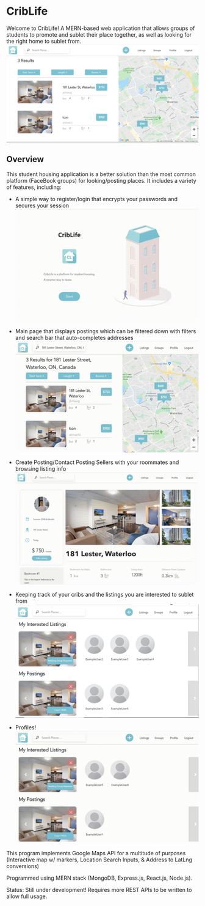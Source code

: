 # CribLife
Welcome to CribLife! A MERN-based web application that allows groups of students to promote and sublet their place together, as well as looking for the right home to sublet from.
![Alt Text](https://github.com/GrandpaBear/CribLife/blob/master/img/criblife.png)

## Overview
This student housing application is a better solution than the most common platform (FaceBook groups) for looking/posting places. It includes a variety of features, including:


- A simple way to register/login that encrypts your passwords and secures your session
![Alt Text](https://github.com/GrandpaBear/CribLife/blob/master/img/login.gif)



- Main page that displays postings which can be filtered down with filters and search bar that auto-completes addresses
![Alt Text](https://github.com/GrandpaBear/CribLife/blob/master/img/main.gif)



- Create Posting/Contact Posting Sellers with your roommates and browsing listing info
![Alt Text](https://github.com/GrandpaBear/CribLife/blob/master/img/listing.gif)



- Keeping track of your cribs and the listings you are interested to sublet from
![Alt Text](https://github.com/GrandpaBear/CribLife/blob/master/img/groups.png)



- Profiles!
![Alt Text](https://github.com/GrandpaBear/CribLife/blob/master/img/profile.gif)

This program implements Google Maps API for a multitude of purposes (Interactive map w/ markers, Location Search Inputs, & Address to LatLng conversions)

Programmed using MERN stack (MongoDB, Express.js, React.js, Node.js).

Status:
Still under development! Requires more REST APIs to be written to allow full usage.
